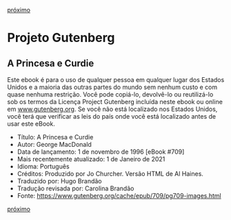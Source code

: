 [próximo](./chapter-1.md)  

# Projeto Gutenberg
## A Princesa e Curdie

Este ebook é para o uso de qualquer pessoa em qualquer lugar dos Estados Unidos e a maioria das outras partes do mundo sem nenhum custo e com quase nenhuma restrição. Você pode copiá-lo, devolvê-lo ou reutilizá-lo sob os termos da Licença Project Gutenberg incluída neste ebook ou online em www.gutenberg.org. Se você não está localizado nos Estados Unidos, você terá que verificar as leis do país onde você está localizado antes de usar este eBook.

- Título: A Princesa e Curdie
- Autor: George MacDonald
- Data de lançamento: 1 de novembro de 1996 [eBook #709]
- Mais recentemente atualizado: 1 de Janeiro de 2021
- Idioma: Português
- Créditos: Produzido por Jo Churcher. Versão HTML de Al Haines.
- Traduzido por: Hugo Brandão
- Tradução revisada por: Carolina Brandão
- Fonte: https://www.gutenberg.org/cache/epub/709/pg709-images.html

[próximo](./chapter-1.md)
